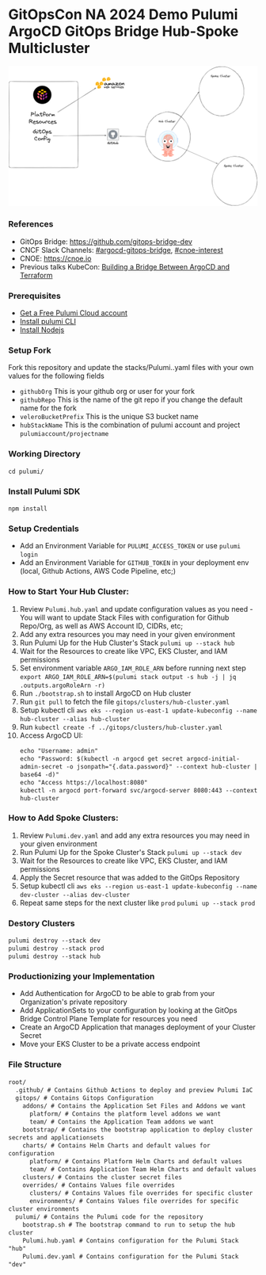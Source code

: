 # GitOpsCon NA 2024 Demo Pulumi ArgoCD GitOps Bridge Hub-Spoke Multicluster

![Architecture Diagram of GitOps Flow with Gitops Bridge and Pulumi](assets/gitopscon-na24.png)

### References
- GitOps Bridge: https://github.com/gitops-bridge-dev
- CNCF Slack Channels: [#argocd-gitops-bridge](https://cloud-native.slack.com/archives/C06GA4TNPPH), [#cnoe-interest](https://cloud-native.slack.com/archives/C06GA4TNPPH)
- CNOE: https://cnoe.io
- Previous talks KubeCon: [Building a Bridge Between ArgoCD and Terraform](youtube.com/watch?v=ggJzfJgWO8c)


### Prerequisites
- [Get a Free Pulumi Cloud account](https://app.pulumi.com/)
- [Install pulumi CLI](https://www.pulumi.com/docs/clouds/aws/get-started/begin/#install-pulumi)
- [Install Nodejs](https://nodejs.org/en/download/)

### Setup Fork
Fork this repository and update the stacks/Pulumi.<stack>.yaml files with your own values for the following fields
- `githubOrg` This is your github org or user for your fork
- `githubRepo` This is the name of the git repo if you change the default name for the fork
- `veleroBucketPrefix` This is the unique S3 bucket name
- `hubStackName` This is the combination of pulumi account and project `pulumiaccount/projectname`


### Working Directory
```shell
cd pulumi/
```

### Install Pulumi SDK
```shell
npm install
```

### Setup Credentials
- Add an Environment Variable for `PULUMI_ACCESS_TOKEN` or use `pulumi login`
- Add an Environment Variable for `GITHUB_TOKEN` in your deployment env (local, Github Actions, AWS Code Pipeline, etc;)


### How to Start Your Hub Cluster:
1. Review `Pulumi.hub.yaml` and update configuration values as you need - You will want to update Stack Files with configuration for Github Repo/Org, as well as AWS Account ID, CIDRs, etc;
1. Add any extra resources you may need in your given environment
1. Run Pulumi Up for the Hub Cluster's Stack `pulumi up --stack hub`
1. Wait for the Resources to create like VPC, EKS Cluster, and IAM permissions
1. Set environment variable `ARGO_IAM_ROLE_ARN` before running next step `export ARGO_IAM_ROLE_ARN=$(pulumi stack output -s hub -j | jq .outputs.argoRoleArn -r)`
1. Run `./bootstrap.sh` to install ArgoCD on Hub cluster
1. Run `git pull` to fetch the file `gitops/clusters/hub-cluster.yaml`
1. Setup kubectl cli `aws eks --region us-east-1 update-kubeconfig --name hub-cluster --alias hub-cluster`
1. Run `kubectl create -f ../gitops/clusters/hub-cluster.yaml`
1. Access ArgoCD UI:
    ```shell
    echo "Username: admin"
    echo "Password: $(kubectl -n argocd get secret argocd-initial-admin-secret -o jsonpath="{.data.password}" --context hub-cluster | base64 -d)"
    echo "Access https://localhost:8080"
    kubectl -n argocd port-forward svc/argocd-server 8080:443 --context hub-cluster
    ```

### How to Add Spoke Clusters:
1. Review `Pulumi.dev.yaml` and add any extra resources you may need in your given environment
1. Run Pulumi Up for the Spoke Cluster's Stack `pulumi up --stack dev`
1. Wait for the Resources to create like VPC, EKS Cluster, and IAM permissions
1. Apply the Secret resource that was added to the GitOps Repository
1. Setup kubectl cli `aws eks --region us-east-1 update-kubeconfig --name dev-cluster --alias dev-cluster`
1. Repeat same steps for the next cluster like `prod` `pulumi up --stack prod`

### Destory Clusters
```shell
pulumi destroy --stack dev
pulumi destroy --stack prod
pulumi destroy --stack hub
```

### Productionizing your Implementation

* Add Authentication for ArgoCD to be able to grab from your Organization's private repository
* Add ApplicationSets to your configuration by looking at the GitOps Bridge Control Plane Template for resources you need
* Create an ArgoCD Application that manages deployment of your Cluster Secret
* Move your EKS Cluster to be a private access endpoint

### File Structure
```
root/
  .github/ # Contains Github Actions to deploy and preview Pulumi IaC
  gitops/ # Contains Gitops Configuration
    addons/ # Contains the Application Set Files and Addons we want
      platform/ # Contains the platform level addons we want
      team/ # Contains the Application Team addons we want
    bootstrap/ # Contains the bootstrap application to deploy cluster secrets and applicationsets
    charts/ # Contains Helm Charts and default values for configuration
      platform/ # Contains Platform Helm Charts and default values
      team/ # Contains Application Team Helm Charts and default values
    clusters/ # Contains the cluster secret files
    overrides/ # Contains Values file overrides
      clusters/ # Contains Values file overrides for specific cluster
      environments/ # Contains Values file overrides for specific cluster environments
  pulumi/ # Contains the Pulumi code for the repository
    bootstrap.sh # The bootstrap command to run to setup the hub cluster
    Pulumi.hub.yaml # Contains configuration for the Pulumi Stack "hub"
    Pulumi.dev.yaml # Contains configuration for the Pulumi Stack "dev"
```